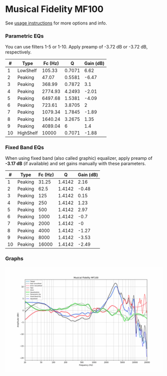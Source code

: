 # Musical Fidelity MF100
See [usage instructions](https://github.com/jaakkopasanen/AutoEq#usage) for more options and info.

### Parametric EQs
You can use filters 1-5 or 1-10. Apply preamp of -3.72 dB or -3.72 dB, respectively.

|   # | Type      |   Fc (Hz) |      Q |   Gain (dB) |
|-----|-----------|-----------|--------|-------------|
|   1 | LowShelf  |    105.33 | 0.7071 |        6.62 |
|   2 | Peaking   |     47.07 | 0.5581 |       -6.47 |
|   3 | Peaking   |    368.99 | 0.7872 |        3.1  |
|   4 | Peaking   |   2774.93 | 4.2493 |       -2.01 |
|   5 | Peaking   |   6497.68 | 1.5381 |       -4.09 |
|   6 | Peaking   |    723.61 | 3.8705 |        2    |
|   7 | Peaking   |   1079.34 | 1.7845 |       -1.89 |
|   8 | Peaking   |   1640.24 | 3.2675 |        1.35 |
|   9 | Peaking   |   4089.04 | 6      |        1.4  |
|  10 | HighShelf |  10000    | 0.7071 |       -1.88 |

### Fixed Band EQs
When using fixed band (also called graphic) equalizer, apply preamp of **-3.17 dB** (if available) and set gains manually with these parameters.

|   # | Type    |   Fc (Hz) |      Q |   Gain (dB) |
|-----|---------|-----------|--------|-------------|
|   1 | Peaking |     31.25 | 1.4142 |        2.16 |
|   2 | Peaking |     62.5  | 1.4142 |       -0.48 |
|   3 | Peaking |    125    | 1.4142 |        0.15 |
|   4 | Peaking |    250    | 1.4142 |        1.23 |
|   5 | Peaking |    500    | 1.4142 |        2.97 |
|   6 | Peaking |   1000    | 1.4142 |       -0.7  |
|   7 | Peaking |   2000    | 1.4142 |       -0    |
|   8 | Peaking |   4000    | 1.4142 |       -1.27 |
|   9 | Peaking |   8000    | 1.4142 |       -3.53 |
|  10 | Peaking |  16000    | 1.4142 |       -2.49 |

### Graphs
![](./Musical%20Fidelity%20MF100.png)
